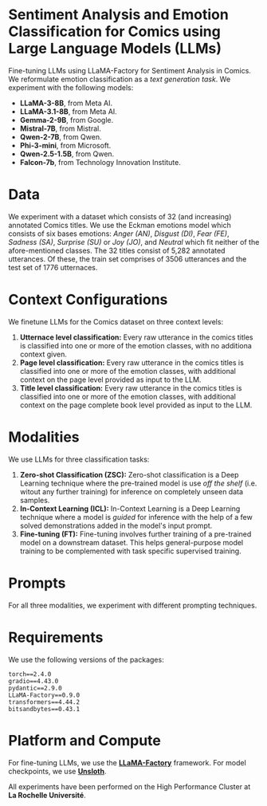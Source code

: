 # Sentiment Analysis and Emotion Classification for Comics using Large Language Models (LLMs)

Fine-tuning LLMs using LLaMA-Factory for Sentiment Analysis in Comics. We reformulate emotion classification as a *text generation task*. We experiment with the following models:

- **LLaMA-3-8B**, from Meta AI.
- **LLaMA-3.1-8B**, from Meta AI.
- **Gemma-2-9B**, from Google.
- **Mistral-7B**, from Mistral.
- **Qwen-2-7B**, from Qwen.
- **Phi-3-mini**, from Microsoft.
- **Qwen-2.5-1.5B**, from Qwen.
- **Falcon-7b**, from Technology Innovation Institute.


# Data

We experiment with a dataset which consists of 32 (and increasing) annotated Comics titles. We use the Eckman emotions model which consists of six bases emotions: *Anger (AN)*, *Disgust (DI)*, *Fear (FE)*, *Sadness (SA)*, *Surprise (SU)* or *Joy (JO)*, and *Neutral* which fit neither of the afore-mentioned classes. The 32 titles consist of 5,282 annotated utterances. Of these, the train set comprises of 3506 utterances and the test set of 1776 utternaces.

# Context Configurations

We finetune LLMs for the Comics dataset on three context levels: 

1) **Utternace level classification:** Every raw utterance in the comics titles is classified into one or more of the emotion classes, with no additiona context given.
2) **Page level classification:** Every raw utterance in the comics titles is classified into one or more of the emotion classes, with additional context on the page level provided as input to the LLM.
3) **Title level classification:** Every raw utterance in the comics titles is classified into one or more of the emotion classes, with additional context on the page complete book level provided as input to the LLM.


# Modalities

We use LLMs for three classification tasks:

1) **Zero-shot Classification (ZSC):** Zero-shot classification is a Deep Learning technique where the pre-trained model is use *off the shelf* (i.e. witout any further training) for inference on completely unseen data samples.
2) **In-Context Learning (ICL):** In-Context Learning is a Deep Learning technique where a model is *guided* for inference with the help of a few solved demonstrations added in the model's input prompt.
3) **Fine-tuning (FT):** Fine-tuning involves further training of a pre-trained model on a downstream dataset. This helps general-purpose model training to be complemented with task specific supervised training.

# Prompts

For all three modalities, we experiment with different prompting techniques.

# Requirements

We use the following versions of the packages:

```
torch==2.4.0
gradio==4.43.0
pydantic==2.9.0
LLaMA-Factory==0.9.0
transformers==4.44.2
bitsandbytes==0.43.1
```

# Platform and Compute

For fine-tuning LLMs, we use the [**LLaMA-Factory**](https://github.com/hiyouga/LLaMA-Factory) framework. For model checkpoints, we use [**Unsloth**](https://huggingface.co/unsloth).

All experiments have been performed on the High Performance Cluster at **La Rochelle Université**.